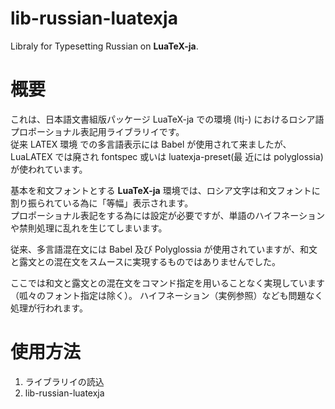 # lib-russian-luatexja
Libraly for Typesetting Russian on **LuaTeX-ja**. 

# 概要
これは、日本語文書組版パッケージ LuaTeX-ja での環境 (ltj-) におけるロシア語プロポーショナル表記用ライブラリイです。  
従来 LATEX 環境 での多言語表示には Babel が使用されて来ましたが、LuaLATEX では廃され fontspec 或いは luatexja-preset(最
近には polyglossia) が使われています。

基本を和文フォントとする **LuaTeX-ja** 環境では、ロシア文字は和文フォントに割り振られている為に「等幅」表示されます。  
プロポーショナル表記をする為には設定が必要ですが、単語のハイフネーションや禁則処理に乱れを生じてしまいます。  

従来、多言語混在文には Babel 及び Polyglossia が使用されていますが、和文と露文との混在文をスムースに実現するものではありませんでした。  

ここでは和文と露文との混在文をコマンド指定を用いることなく実現しています（呱々のフォント指定は除く）。
ハイフネーション（実例参照）なども問題なく処理が行われます。

# 使用方法

1. ライブラリイの読込
2. lib-russian-luatexja
